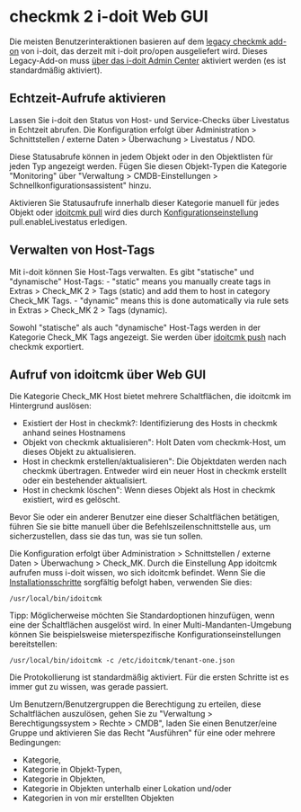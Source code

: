 # checkmk 2 i-doit Web GUI

Die meisten Benutzerinteraktionen basieren auf dem [legacy checkmk add-on](./index.md) von i-doit, das derzeit mit i-doit pro/open ausgeliefert wird. Dieses Legacy-Add-on muss [über das i-doit Admin Center](../index.md) aktiviert werden (es ist standardmäßig aktiviert).

Echtzeit-Aufrufe aktivieren
---------------------------

Lassen Sie i-doit den Status von Host- und Service-Checks über Livestatus in Echtzeit abrufen. Die Konfiguration erfolgt über Administration > Schnittstellen / externe Daten > Überwachung > Livestatus / NDO.

Diese Statusabrufe können in jedem Objekt oder in den Objektlisten für jeden Typ angezeigt werden. Fügen Sie diesen Objekt-Typen die Kategorie "Monitoring" über "Verwaltung > CMDB-Einstellungen > Schnellkonfigurationsassistent" hinzu.

Aktivieren Sie Statusaufrufe innerhalb dieser Kategorie manuell für jedes Objekt oder [idoitcmk pull](h./../checkmk2-bestandsdaten-in-die-cmdb-importieren.md) wird dies durch [Konfigurationseinstellung](./checkmk2-konfiguration.md) pull.enableLivestatus erledigen.

Verwalten von Host-Tags
-----------------------

Mit i-doit können Sie Host-Tags verwalten. Es gibt "statische" und "dynamische" Host-Tags: - "static" means you manually create tags in Extras > Check_MK 2 > Tags (static) and add them to host in category Check_MK Tags. - "dynamic" means this is done automatically via rule sets in Extras > Check_MK 2 > Tags (dynamic).

Sowohl "statische" als auch "dynamische" Host-Tags werden in der Kategorie Check_MK Tags angezeigt. Sie werden über [idoitcmk push](./checkmk2-wato-konfiguration-auf-basis-von-cmdb-daten-generieren.md) nach checkmk exportiert.

Aufruf von idoitcmk über Web GUI
----------------------------------

Die Kategorie Check_MK Host bietet mehrere Schaltflächen, die idoitcmk im Hintergrund auslösen:

*   Existiert der Host in checkmk?\: Identifizierung des Hosts in checkmk anhand seines Hostnamens
*   Objekt von checkmk aktualisieren": Holt Daten vom checkmk-Host, um dieses Objekt zu aktualisieren.
*   Host in checkmk erstellen/aktualisieren": Die Objektdaten werden nach checkmk übertragen. Entweder wird ein neuer Host in checkmk erstellt oder ein bestehender aktualisiert.
*   Host in checkmk löschen": Wenn dieses Objekt als Host in checkmk existiert, wird es gelöscht.

Bevor Sie oder ein anderer Benutzer eine dieser Schaltflächen betätigen, führen Sie sie bitte manuell über die Befehlszeilenschnittstelle aus, um sicherzustellen, dass sie das tun, was sie tun sollen.

Die Konfiguration erfolgt über Administration > Schnittstellen / externe Daten > Überwachung > Check_MK. Durch die Einstellung App idoitcmk aufrufen muss i-doit wissen, wo sich idoitcmk befindet. Wenn Sie die [Installationsschritte](./checkmk2-installation.md) sorgfältig befolgt haben, verwenden Sie dies:

    /usr/local/bin/idoitcmk

Tipp: Möglicherweise möchten Sie Standardoptionen hinzufügen, wenn eine der Schaltflächen ausgelöst wird. In einer Multi-Mandanten-Umgebung können Sie beispielsweise mieterspezifische Konfigurationseinstellungen bereitstellen:

    /usr/local/bin/idoitcmk -c /etc/idoitcmk/tenant-one.json

Die Protokollierung ist standardmäßig aktiviert. Für die ersten Schritte ist es immer gut zu wissen, was gerade passiert.

Um Benutzern/Benutzergruppen die Berechtigung zu erteilen, diese Schaltflächen auszulösen, gehen Sie zu "Verwaltung > Berechtigungssystem > Rechte > CMDB", laden Sie einen Benutzer/eine Gruppe und aktivieren Sie das Recht "Ausführen" für eine oder mehrere Bedingungen:

*   Kategorie,
*   Kategorie in Objekt-Typen,
*   Kategorie in Objekten,
*   Kategorie in Objekten unterhalb einer Lokation und/oder
*   Kategorien in von mir erstellten Objekten
